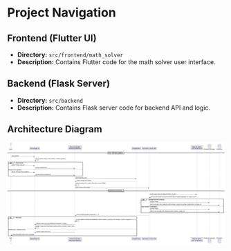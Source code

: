 # Project Navigation

## Frontend (Flutter UI)
- **Directory:** `src/frontend/math_solver`
- **Description:** Contains Flutter code for the math solver user interface.

## Backend (Flask Server)
- **Directory:** `src/backend`
- **Description:** Contains Flask server code for backend API and logic.

## Architecture Diagram

![Architecture Design](./image/design.png)